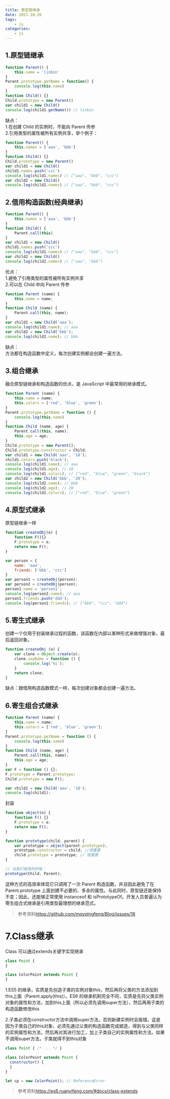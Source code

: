 ```yaml
---
title: 原型链继承
date: 2021-10-26
tags:
    - js
categories:
    - js
---
```


## 1.原型链继承

```js
function Parent() {
    this.name = 'linbin'
}
Parent.prototype.getName = function() {
    console.log(this.name)
}
function Child() {}
Child.prototype = new Parent()
var child1 = new Child()
console.log(child1.getName()) // linbin
```

缺点：  
1.在创建 Child 的实例时，不能向 Parent 传参  
2.引用类型的属性被所有实例共享，举个例子：

```js
function Parent() {
    this.names = ['aaa', 'bbb']
}
function Child() {}
Child.prototype = new Parent()
var child1 = new Child()
child1.names.push('ccc')
console.log(child1.names) // ["aaa", "bbb", "ccc"]
var child2 = new Child()
console.log(child2.names) // ["aaa", "bbb", "ccc"]
```
## 2.借用构造函数(经典继承)

```js
function Parent() {
    this.names = ['aaa', 'bbb']
}
function Child() {
    Parent.call(this)
}
var child1 = new Child()
child1.names.push('ccc')
console.log(child1.names) // ["aaa", "bbb", "ccc"]
var child2 = new Child()
console.log(child2.names) // ["aaa", "bbb"]
```

优点：  
1.避免了引用类型的属性被所有实例共享  
2.可以在 Child 中向 Parent 传参  
```js
function Parent (name) {
    this.name = name;
}
function Child (name) {
    Parent.call(this, name);
}
var child1 = new Child('aaa');
console.log(child1.name); // aaa
var child2 = new Child('bbb');
console.log(child2.name); // bbb
```
缺点：  
方法都在构造函数中定义，每次创建实例都会创建一遍方法。

## 3.组合继承
融合原型链继承和构造函数的优点，是 JavaScript 中最常用的继承模式。
```js
function Parent (name) {
    this.name = name;
    this.colors = ['red', 'blue', 'green'];
}
Parent.prototype.getName = function () {
    console.log(this.name)
}
function Child (name, age) {
    Parent.call(this, name);
    this.age = age;
}
Child.prototype = new Parent();
Child.prototype.constructor = Child;
var child1 = new Child('aaa', '18');
child1.colors.push('black');
console.log(child1.name); // aaa
console.log(child1.age); // 18
console.log(child1.colors); // ["red", "blue", "green", "black"]
var child2 = new Child('bbb', '20');
console.log(child2.name); // bbb
console.log(child2.age); // 20
console.log(child2.colors); // ["red", "blue", "green"]
```
## 4.原型式继承
原型链继承一样
```js
function createObj(o) {
    function F(){}
    F.prototype = o;
    return new F();
}
```
```js
var person = {
    name: 'aaa',
    friends: ['bbb', 'ccc']
}
var person1 = createObj(person);
var person2 = createObj(person);
person1.name = 'person1';
console.log(person2.name); // aaa
person1.friends.push('ddd');
console.log(person2.friends); // ["bbb", "ccc", "ddd"]
```

## 5.寄生式继承
创建一个仅用于封装继承过程的函数，该函数在内部以某种形式来做增强对象，最后返回对象。
```js
function createObj (o) {
    var clone = Object.create(o);
    clone.sayName = function () {
        console.log('hi');
    }
    return clone;
}
```
缺点：跟借用构造函数模式一样，每次创建对象都会创建一遍方法。

## 6.寄生组合式继承
```js
function Parent (name) {
    this.name = name;
    this.colors = ['red', 'blue', 'green'];
}
Parent.prototype.getName = function () {
    console.log(this.name)
}
function Child (name, age) {
    Parent.call(this, name);
    this.age = age;
}
var F = function () {};
F.prototype = Parent.prototype;
Child.prototype = new F();

var child1 = new Child('aaa', '18');
console.log(child1);
```
封装
```js
function object(o) {
    function F() {}
    F.prototype = o;
    return new F();
}

function prototype(child, parent) {
    var prototype = object(parent.prototype);
    prototype.constructor = child; //很重要
    child.prototype = prototype; // 很重要
}

// 当我们使用的时候：
prototype(Child, Parent);
```
这种方式的高效率体现它只调用了一次 Parent 构造函数，并且因此避免了在 Parent.prototype 上面创建不必要的、多余的属性。与此同时，原型链还能保持不变；因此，还能够正常使用 instanceof 和 isPrototypeOf。开发人员普遍认为寄生组合式继承是引用类型最理想的继承范式。
>参考资料<https://github.com/mqyqingfeng/Blog/issues/16>

# 7.Class继承
Class 可以通过extends关键字实现继承
```js
class Point {
}

class ColorPoint extends Point {
}
```
1.ES5 的继承，实质是先创造子类的实例对象this，然后再将父类的方法添加到this上面（Parent.apply(this)）。ES6 的继承机制完全不同，实质是先将父类实例对象的属性和方法，加到this上面（所以必须先调用super方法），然后再用子类的构造函数修改this    

2.子类必须在constructor方法中调用super方法，否则新建实例时会报错。这是因为子类自己的this对象，必须先通过父类的构造函数完成塑造，得到与父类同样的实例属性和方法，然后再对其进行加工，加上子类自己的实例属性和方法。如果不调用super方法，子类就得不到this对象
```js
class Point { /* ... */ }

class ColorPoint extends Point {
  constructor() {
  }
}

let cp = new ColorPoint(); // ReferenceError
```

>参考资料<https://es6.ruanyifeng.com/#docs/class-extends>